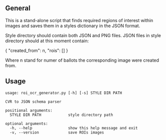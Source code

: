 ## General
This is a stand-alone script that finds required regions of interest within images and
saves them in a styles dictionary in the JSON format.

Style directory should contain both JSON and PNG files.
JSON files in style directory should at this moment contain:

{
    "created_from": n,
    "rois": []
}

Where n stand for numer of ballots the corresponding image were created from.

## Usage

```
usage: roi_ocr_generator.py [-h] [-s] STYLE DIR PATH

CVR to JSON schema parser

positional arguments:
  STYLE DIR PATH            style directory path

optional arguments:
  -h, --help                show this help message and exit
  -v, --version             save ROIs images
```
